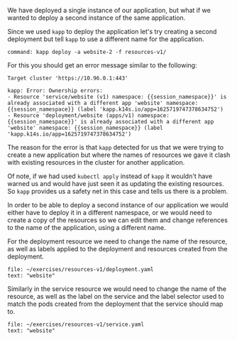 We have deployed a single instance of our application, but what if we wanted
to deploy a second instance of the same application.

Since we used ``kapp`` to deploy the application let's try creating a second
deployment but tell ``kapp`` to use a different name for the application.

```terminal:execute
command: kapp deploy -a website-2 -f resources-v1/
```

For this you should get an error message similar to the following:

```
Target cluster 'https://10.96.0.1:443'

kapp: Error: Ownership errors:
- Resource 'service/website (v1) namespace: {{session_namespace}}' is already associated with a different app 'website' namespace: {{session_namespace}} (label 'kapp.k14s.io/app=1625719747378634752')
- Resource 'deployment/website (apps/v1) namespace: {{session_namespace}}' is already associated with a different app 'website' namespace: {{session_namespace}} (label 'kapp.k14s.io/app=1625719747378634752')
```

The reason for the error is that ``kapp`` detected for us that we were trying
to create a new application but where the names of resources we gave it clash
with existing resources in the cluster for another application.

Of note, if we had used ``kubectl apply`` instead of ``kapp`` it wouldn't have
warned us and would have just seen it as updating the existing resources. So
``kapp`` provides us a safety net in this case and tells us there is a
problem.

In order to be able to deploy a second instance of our application we would
either have to deploy it in a different namespace, or we would need to create
a copy of the resources so we can edit them and change references to the
name of the application, using a different name.

For the deployment resource we need to change the name of the resource, as
well as labels applied to the deployment and resources created from the
deployment.

```editor:select-matching-text
file: ~/exercises/resources-v1/deployment.yaml
text: "website"
```

Similarly in the service resource we would need to change the name of the
resource, as well as the label on the service and the label selector used to
match the pods created from the deployment that the service should map to.

```editor:select-matching-text
file: ~/exercises/resources-v1/service.yaml
text: "website"
```

